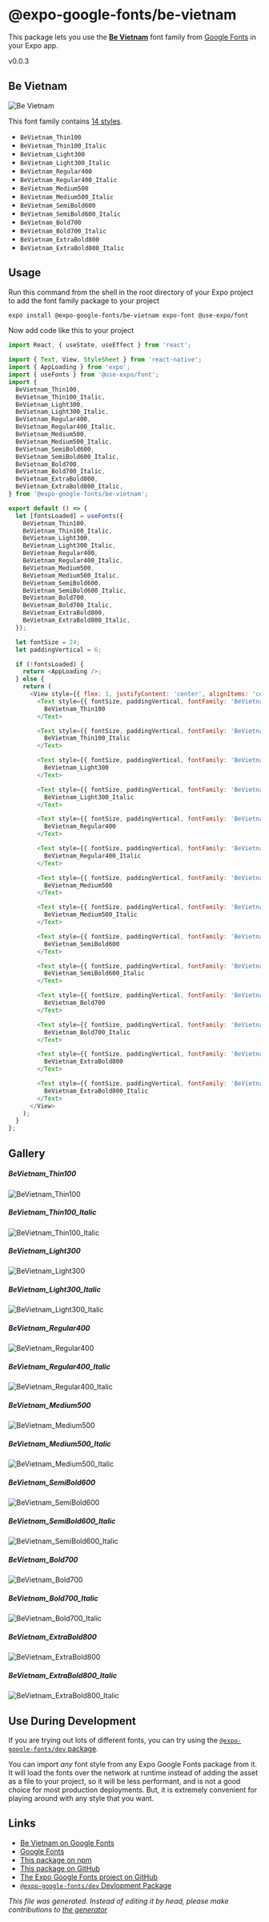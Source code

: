# @expo-google-fonts/be-vietnam

This package lets you use the [**Be Vietnam**](https://fonts.google.com/specimen/Be+Vietnam) font family from [Google Fonts](https://fonts.google.com/) in your Expo app.

v0.0.3

## Be Vietnam

![Be Vietnam](./font-family.png)

This font family contains [14 styles](#gallery).

- `BeVietnam_Thin100`
- `BeVietnam_Thin100_Italic`
- `BeVietnam_Light300`
- `BeVietnam_Light300_Italic`
- `BeVietnam_Regular400`
- `BeVietnam_Regular400_Italic`
- `BeVietnam_Medium500`
- `BeVietnam_Medium500_Italic`
- `BeVietnam_SemiBold600`
- `BeVietnam_SemiBold600_Italic`
- `BeVietnam_Bold700`
- `BeVietnam_Bold700_Italic`
- `BeVietnam_ExtraBold800`
- `BeVietnam_ExtraBold800_Italic`

## Usage

Run this command from the shell in the root directory of your Expo project to add the font family package to your project
```sh
expo install @expo-google-fonts/be-vietnam expo-font @use-expo/font
```

Now add code like this to your project
```js
import React, { useState, useEffect } from 'react';

import { Text, View, StyleSheet } from 'react-native';
import { AppLoading } from 'expo';
import { useFonts } from '@use-expo/font';
import {
  BeVietnam_Thin100,
  BeVietnam_Thin100_Italic,
  BeVietnam_Light300,
  BeVietnam_Light300_Italic,
  BeVietnam_Regular400,
  BeVietnam_Regular400_Italic,
  BeVietnam_Medium500,
  BeVietnam_Medium500_Italic,
  BeVietnam_SemiBold600,
  BeVietnam_SemiBold600_Italic,
  BeVietnam_Bold700,
  BeVietnam_Bold700_Italic,
  BeVietnam_ExtraBold800,
  BeVietnam_ExtraBold800_Italic,
} from '@expo-google-fonts/be-vietnam';

export default () => {
  let [fontsLoaded] = useFonts({
    BeVietnam_Thin100,
    BeVietnam_Thin100_Italic,
    BeVietnam_Light300,
    BeVietnam_Light300_Italic,
    BeVietnam_Regular400,
    BeVietnam_Regular400_Italic,
    BeVietnam_Medium500,
    BeVietnam_Medium500_Italic,
    BeVietnam_SemiBold600,
    BeVietnam_SemiBold600_Italic,
    BeVietnam_Bold700,
    BeVietnam_Bold700_Italic,
    BeVietnam_ExtraBold800,
    BeVietnam_ExtraBold800_Italic,
  });

  let fontSize = 24;
  let paddingVertical = 6;

  if (!fontsLoaded) {
    return <AppLoading />;
  } else {
    return (
      <View style={{ flex: 1, justifyContent: 'center', alignItems: 'center' }}>
        <Text style={{ fontSize, paddingVertical, fontFamily: 'BeVietnam_Thin100' }}>
          BeVietnam_Thin100
        </Text>

        <Text style={{ fontSize, paddingVertical, fontFamily: 'BeVietnam_Thin100_Italic' }}>
          BeVietnam_Thin100_Italic
        </Text>

        <Text style={{ fontSize, paddingVertical, fontFamily: 'BeVietnam_Light300' }}>
          BeVietnam_Light300
        </Text>

        <Text style={{ fontSize, paddingVertical, fontFamily: 'BeVietnam_Light300_Italic' }}>
          BeVietnam_Light300_Italic
        </Text>

        <Text style={{ fontSize, paddingVertical, fontFamily: 'BeVietnam_Regular400' }}>
          BeVietnam_Regular400
        </Text>

        <Text style={{ fontSize, paddingVertical, fontFamily: 'BeVietnam_Regular400_Italic' }}>
          BeVietnam_Regular400_Italic
        </Text>

        <Text style={{ fontSize, paddingVertical, fontFamily: 'BeVietnam_Medium500' }}>
          BeVietnam_Medium500
        </Text>

        <Text style={{ fontSize, paddingVertical, fontFamily: 'BeVietnam_Medium500_Italic' }}>
          BeVietnam_Medium500_Italic
        </Text>

        <Text style={{ fontSize, paddingVertical, fontFamily: 'BeVietnam_SemiBold600' }}>
          BeVietnam_SemiBold600
        </Text>

        <Text style={{ fontSize, paddingVertical, fontFamily: 'BeVietnam_SemiBold600_Italic' }}>
          BeVietnam_SemiBold600_Italic
        </Text>

        <Text style={{ fontSize, paddingVertical, fontFamily: 'BeVietnam_Bold700' }}>
          BeVietnam_Bold700
        </Text>

        <Text style={{ fontSize, paddingVertical, fontFamily: 'BeVietnam_Bold700_Italic' }}>
          BeVietnam_Bold700_Italic
        </Text>

        <Text style={{ fontSize, paddingVertical, fontFamily: 'BeVietnam_ExtraBold800' }}>
          BeVietnam_ExtraBold800
        </Text>

        <Text style={{ fontSize, paddingVertical, fontFamily: 'BeVietnam_ExtraBold800_Italic' }}>
          BeVietnam_ExtraBold800_Italic
        </Text>
      </View>
    );
  }
};

```

## Gallery

##### BeVietnam_Thin100
![BeVietnam_Thin100](./0cc0f5cd392e42154ccdcf1ffc6987159ee0807caf89c6ac0796a273c9c80cd4.ttf.png)

##### BeVietnam_Thin100_Italic
![BeVietnam_Thin100_Italic](./11b1d7f41abb8a24b4ba203416df07809dbaf7de51619a1d167ab9af0361b6b7.ttf.png)

##### BeVietnam_Light300
![BeVietnam_Light300](./03d32b9f1d2ddaa56a41075b22ab477cbc078409bda7fe7f7e030491bf70988a.ttf.png)

##### BeVietnam_Light300_Italic
![BeVietnam_Light300_Italic](./a46d7c089e1fe8c124bc2de7b2cdf8a7f23fc0e9724766f3029c5c528b88b2cf.ttf.png)

##### BeVietnam_Regular400
![BeVietnam_Regular400](./79220c67d8f8488a5dc457833419e884bef66e01eae43ec9c9b7e2944c5d88f0.ttf.png)

##### BeVietnam_Regular400_Italic
![BeVietnam_Regular400_Italic](./e2928c1924824c824cac4ddaa74885a1fb9f3723429fa145c579cde5e79eeba5.ttf.png)

##### BeVietnam_Medium500
![BeVietnam_Medium500](./8d504a978c86a628884d737bacc817b24a74963f8e36e6cab5e9b81b9977b1f4.ttf.png)

##### BeVietnam_Medium500_Italic
![BeVietnam_Medium500_Italic](./a2af11a383bfb3ee1ef8731946b78f349dce66a9151e6724f9428a29af43faac.ttf.png)

##### BeVietnam_SemiBold600
![BeVietnam_SemiBold600](./94efd29230ff40c08cd89d8ae44d0e847ad17d53088280868a4bfbe29bc9afe0.ttf.png)

##### BeVietnam_SemiBold600_Italic
![BeVietnam_SemiBold600_Italic](./2e18bd0f37b3e15856f513a8bd6b5d019948460f502359bf06716759b5b07664.ttf.png)

##### BeVietnam_Bold700
![BeVietnam_Bold700](./6f6fdb78c7c80b7871c787918369b6f9908cb55d29a6f68602b90d557a0ef839.ttf.png)

##### BeVietnam_Bold700_Italic
![BeVietnam_Bold700_Italic](./c54104de856f3762629b69585ceb0eed536f7f7a19d2a2e1cdb44c1b1398e6b8.ttf.png)

##### BeVietnam_ExtraBold800
![BeVietnam_ExtraBold800](./920f1f8cbfb2d9b94b66296e1f4ddf430a02ce638be482c79c598832645fda13.ttf.png)

##### BeVietnam_ExtraBold800_Italic
![BeVietnam_ExtraBold800_Italic](./2140e6025b6df417db0a543e64c090a9a5aa119d7523fd43a5f806a1550bdb37.ttf.png)


## Use During Development

If you are trying out lots of different fonts, you can try using the [`@expo-google-fonts/dev` package](https://www.npmjs.com/package/@expo-google-fonts/dev).

You can import *any* font style from any Expo Google Fonts package from it. It will load the fonts
over the network at runtime instead of adding the asset as a file to your project, so it will be 
less performant, and is not a good choice for most production deployments. But, it is extremely convenient
for playing around with any style that you want.

## Links

- [Be Vietnam on Google Fonts](https://fonts.google.com/specimen/Be+Vietnam)
- [Google Fonts](https://fonts.google.com/)
- [This package on npm](https://www.npmjs.com/package/@expo-google-fonts/be-vietnam)
- [This package on GitHub](https://github.com/expo/google-fonts/tree/master/font-packages/be-vietnam)
- [The Expo Google Fonts project on GitHub](https://github.com/expo/google-fonts)
- [`@expo-google-fonts/dev` Devlopment Package](https://github.com/expo/google-fonts/tree/master/font-packages/dev)


*This file was generated. Instead of editing it by head, please make contributions to [the generator](https://github.com/expo/google-fonts/tree/master/packages/generator)*
